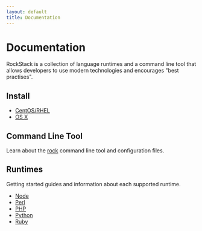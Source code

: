 ```yaml
---
layout: default
title: Documentation
---
```


# Documentation

RockStack is a collection of language runtimes and a command line tool
that allows developers to use modern technologies and encourages
"best practises".

## Install

 * [CentOS/RHEL](/docs/el/)
 * [OS X](/docs/osx/)

## Command Line Tool

Learn about the [rock](/docs/rock/) command line tool and configuration files.

## Runtimes

Getting started guides and information about each supported runtime.

 * [Node](/docs/node/)
 * [Perl](/docs/perl/)
 * [PHP](/docs/php/)
 * [Python](/docs/python/)
 * [Ruby](/docs/ruby/)

